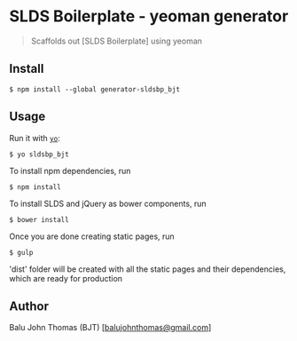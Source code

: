 # SLDS Boilerplate - yeoman generator

> Scaffolds out [SLDS Boilerplate] using yeoman


## Install

```
$ npm install --global generator-sldsbp_bjt
```


## Usage

Run it with [`yo`](https://github.com/yeoman/yo):

```
$ yo sldsbp_bjt
```

To install npm dependencies, run

```
$ npm install
```

To install SLDS and jQuery as bower components, run

```
$ bower install
```

Once you are done creating static pages, run

```
$ gulp
```

'dist' folder will be created with all the static pages and their dependencies, which are ready for production

## Author

Balu John Thomas (BJT) [balujohnthomas@gmail.com]

